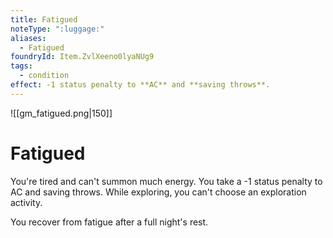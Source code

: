 ```yaml
---
title: Fatigued
noteType: ":luggage:"
aliases:
  - Fatigued
foundryId: Item.ZvlXeeno0lyaNUg9
tags:
  - condition
effect: -1 status penalty to **AC** and **saving throws**.
---
```

![[gm_fatigued.png|150]]
# Fatigued


You're tired and can't summon much energy. You take a -1 status penalty to AC and saving throws. While exploring, you can't choose an exploration activity.

You recover from fatigue after a full night's rest.
